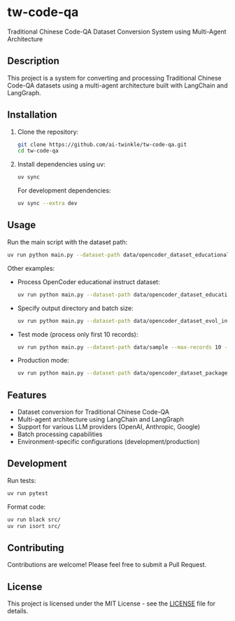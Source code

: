 # tw-code-qa

Traditional Chinese Code-QA Dataset Conversion System using Multi-Agent Architecture

## Description

This project is a system for converting and processing Traditional Chinese Code-QA datasets using a multi-agent architecture built with LangChain and LangGraph.

## Installation

1. Clone the repository:
   ```bash
   git clone https://github.com/ai-twinkle/tw-code-qa.git
   cd tw-code-qa
   ```

2. Install dependencies using uv:
   ```bash
   uv sync
   ```

   For development dependencies:
   ```bash
   uv sync --extra dev
   ```

## Usage

Run the main script with the dataset path:

```bash
uv run python main.py --dataset-path data/opencoder_dataset_educational_instruct --dataset-type opencoder
```

Other examples:

- Process OpenCoder educational instruct dataset:
  ```bash
  uv run python main.py --dataset-path data/opencoder_dataset_educational_instruct --dataset-type opencoder
  ```

- Specify output directory and batch size:
  ```bash
  uv run python main.py --dataset-path data/opencoder_dataset_evol_instruct --output-dir output/evol --batch-size 50
  ```

- Test mode (process only first 10 records):
  ```bash
  uv run python main.py --dataset-path data/sample --max-records 10 --environment development
  ```

- Production mode:
  ```bash
  uv run python main.py --dataset-path data/opencoder_dataset_package_instruct --environment production --batch-size 200
  ```

## Features

- Dataset conversion for Traditional Chinese Code-QA
- Multi-agent architecture using LangChain and LangGraph
- Support for various LLM providers (OpenAI, Anthropic, Google)
- Batch processing capabilities
- Environment-specific configurations (development/production)

## Development

Run tests:
```bash
uv run pytest
```

Format code:
```bash
uv run black src/
uv run isort src/
```

## Contributing

Contributions are welcome! Please feel free to submit a Pull Request.

## License

This project is licensed under the MIT License - see the [LICENSE](LICENSE) file for details.
